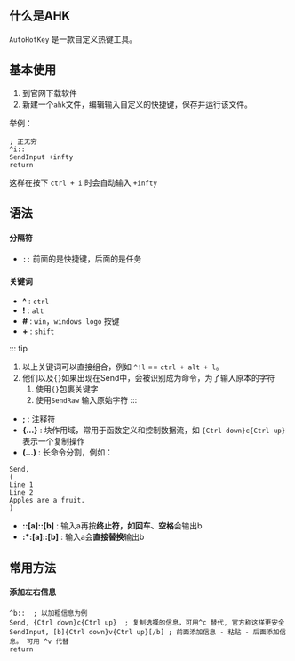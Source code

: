 ## 什么是AHK

`AutoHotKey` 是一款自定义热键工具。

## 基本使用

1.  到官网下载软件
2.  新建一个`ahk`文件，编辑输入自定义的快捷键，保存并运行该文件。

举例：
```
; 正无穷
^i::
SendInput +infty
return
```

这样在按下 `ctrl + i` 时会自动输入 `+infty`

## 语法


#### 分隔符

-   `::` 前面的是快捷键，后面的是任务

#### 关键词

-   **^** : `ctrl`
-   **!** : `alt`
-   **#** : `win`，`windows logo` 按键
-   **+** : `shift`

::: tip
1.  以上关键词可以直接组合，例如 `^!l` == `ctrl + alt + l`。
2.  他们以及`{}`如果出现在Send中，会被识别成为命令，为了输入原本的字符
    1.  使用`{}`包裹关键字
    2.  使用`SendRaw` 输入原始字符
:::

-   **;** : 注释符
-   **{...}** : 块作用域，常用于函数定义和控制数据流，如 `{Ctrl down}c{Ctrl up}` 表示一个复制操作
-   **(...)** : 长命令分割，例如：
```
Send,
(
Line 1
Line 2
Apples are a fruit.
)
```
-   **::[a]::[b]** : 输入a再按**终止符，如回车、空格**会输出b
-   **:*:[a]::[b]** : 输入a会**直接替换**输出b




## 常用方法

#### 添加左右信息

```
^b::  ; 以加粗信息为例
Send, {Ctrl down}c{Ctrl up}  ; 复制选择的信息，可用^c 替代, 官方称这样更安全
SendInput, [b]{Ctrl down}v{Ctrl up}[/b] ; 前面添加信息 - 粘贴 - 后面添加信息。 可用 ^v 代替
return  
```
